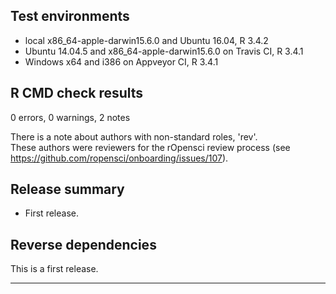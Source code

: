 ## Test environments
* local x86_64-apple-darwin15.6.0 and Ubuntu 16.04, R 3.4.2
* Ubuntu 14.04.5 and x86_64-apple-darwin15.6.0 on Travis CI, R 3.4.1
* Windows x64 and i386 on Appveyor CI, R 3.4.1

## R CMD check results

0 errors, 0 warnings, 2 notes

There is a note about authors with non-standard roles, 'rev'.  
These authors were reviewers for the rOpensci review process 
(see https://github.com/ropensci/onboarding/issues/107).   

## Release summary

* First release.

## Reverse dependencies

This is a first release.

---